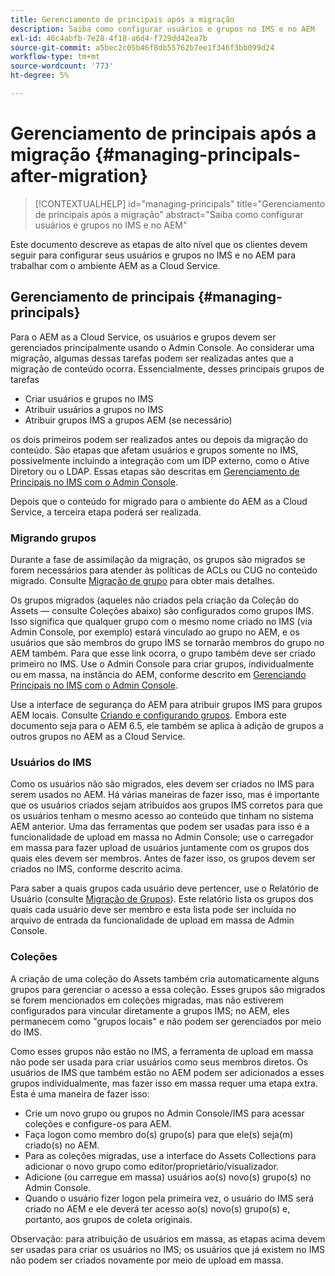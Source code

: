 ```yaml
---
title: Gerenciamento de principais após a migração
description: Saiba como configurar usuários e grupos no IMS e no AEM
exl-id: 46c4abfb-7e28-4f18-a6d4-f729dd42ea7b
source-git-commit: a5bec2c05b46f8db55762b7ee1f346f3bb099d24
workflow-type: tm+mt
source-wordcount: '773'
ht-degree: 5%

---
```


# Gerenciamento de principais após a migração {#managing-principals-after-migration}

>[!CONTEXTUALHELP]
>id="managing-principals"
>title="Gerenciamento de principais após a migração"
>abstract="Saiba como configurar usuários e grupos no IMS e no AEM"

Este documento descreve as etapas de alto nível que os clientes devem seguir para configurar seus usuários e grupos no IMS e no AEM para trabalhar com o ambiente AEM as a Cloud Service.

## Gerenciamento de principais {#managing-principals}

Para o AEM as a Cloud Service, os usuários e grupos devem ser gerenciados principalmente usando o Admin Console.  Ao considerar uma migração, algumas dessas tarefas podem ser realizadas antes que a migração de conteúdo ocorra.  Essencialmente, desses principais grupos de tarefas

* Criar usuários e grupos no IMS
* Atribuir usuários a grupos no IMS
* Atribuir grupos IMS a grupos AEM (se necessário)

os dois primeiros podem ser realizados antes ou depois da migração do conteúdo.  São etapas que afetam usuários e grupos somente no IMS, possivelmente incluindo a integração com um IDP externo, como o Ative Diretory ou o LDAP.  Essas etapas são descritas em [Gerenciamento de Principais no IMS com o Admin Console](/help/journey-migration/managing-principals.md).

Depois que o conteúdo for migrado para o ambiente do AEM as a Cloud Service, a terceira etapa poderá ser realizada.

### Migrando grupos

Durante a fase de assimilação da migração, os grupos são migrados se forem necessários para atender às políticas de ACLs ou CUG no conteúdo migrado.  Consulte [Migração de grupo](/help/journey-migration/content-transfer-tool/using-content-transfer-tool/group-migration.md) para obter mais detalhes.

Os grupos migrados (aqueles não criados pela criação da Coleção do Assets — consulte Coleções abaixo) são configurados como grupos IMS.  Isso significa que qualquer grupo com o mesmo nome criado no IMS (via Admin Console, por exemplo) estará vinculado ao grupo no AEM, e os usuários que são membros do grupo IMS se tornarão membros do grupo no AEM também.  Para que esse link ocorra, o grupo também deve ser criado primeiro no IMS.  Use o Admin Console para criar grupos, individualmente ou em massa, na instância do AEM, conforme descrito em [Gerenciando Principais no IMS com o Admin Console](/help/journey-migration/managing-principals.md).

Use a interface de segurança do AEM para atribuir grupos IMS para grupos AEM locais.  Consulte [Criando e configurando grupos](https://experienceleague.adobe.com/en/docs/experience-manager-65/content/forms/administrator-help/setup-organize-users/creating-configuring-groups#edit-a-group).  Embora este documento seja para o AEM 6.5, ele também se aplica à adição de grupos a outros grupos no AEM as a Cloud Service.

### Usuários do IMS

Como os usuários não são migrados, eles devem ser criados no IMS para serem usados no AEM.  Há várias maneiras de fazer isso, mas é importante que os usuários criados sejam atribuídos aos grupos IMS corretos para que os usuários tenham o mesmo acesso ao conteúdo que tinham no sistema AEM anterior.  Uma das ferramentas que podem ser usadas para isso é a funcionalidade de upload em massa no Admin Console; use o carregador em massa para fazer upload de usuários juntamente com os grupos dos quais eles devem ser membros.  Antes de fazer isso, os grupos devem ser criados no IMS, conforme descrito acima.

Para saber a quais grupos cada usuário deve pertencer, use o Relatório de Usuário (consulte [Migração de Grupos](/help/journey-migration/content-transfer-tool/using-content-transfer-tool/group-migration.md)).  Este relatório lista os grupos dos quais cada usuário deve ser membro e esta lista pode ser incluída no arquivo de entrada da funcionalidade de upload em massa de Admin Console.

### Coleções

A criação de uma coleção do Assets também cria automaticamente alguns grupos para gerenciar o acesso a essa coleção.  Esses grupos são migrados se forem mencionados em coleções migradas, mas não estiverem configurados para vincular diretamente a grupos IMS; no AEM, eles permanecem como &quot;grupos locais&quot; e não podem ser gerenciados por meio do IMS.

Como esses grupos não estão no IMS, a ferramenta de upload em massa não pode ser usada para criar usuários como seus membros diretos.  Os usuários de IMS que também estão no AEM podem ser adicionados a esses grupos individualmente, mas fazer isso em massa requer uma etapa extra.  Esta é uma maneira de fazer isso:
* Crie um novo grupo ou grupos no Admin Console/IMS para acessar coleções e configure-os para AEM.
* Faça logon como membro do(s) grupo(s) para que ele(s) seja(m) criado(s) no AEM.
* Para as coleções migradas, use a interface do Assets Collections para adicionar o novo grupo como editor/proprietário/visualizador.
* Adicione (ou carregue em massa) usuários ao(s) novo(s) grupo(s) no Admin Console.
* Quando o usuário fizer logon pela primeira vez, o usuário do IMS será criado no AEM e ele deverá ter acesso ao(s) novo(s) grupo(s) e, portanto, aos grupos de coleta originais.

Observação: para atribuição de usuários em massa, as etapas acima devem ser usadas para criar os usuários no IMS; os usuários que já existem no IMS não podem ser criados novamente por meio de upload em massa.
